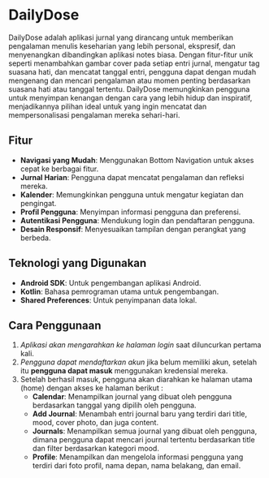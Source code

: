 # DailyDose
DailyDose adalah aplikasi jurnal yang dirancang untuk memberikan pengalaman menulis keseharian yang lebih personal, ekspresif, dan menyenangkan dibandingkan aplikasi notes biasa. Dengan fitur-fitur unik seperti menambahkan gambar cover pada setiap entri jurnal, mengatur tag suasana hati, dan mencatat tanggal entri, pengguna dapat dengan mudah mengenang dan mencari pengalaman atau momen penting berdasarkan suasana hati atau tanggal tertentu. DailyDose memungkinkan pengguna untuk menyimpan kenangan dengan cara yang lebih hidup dan inspiratif, menjadikannya pilihan ideal untuk yang ingin mencatat dan mempersonalisasi pengalaman mereka sehari-hari.
## Fitur

- **Navigasi yang Mudah**: Menggunakan Bottom Navigation untuk akses cepat ke berbagai fitur.
- **Jurnal Harian**: Pengguna dapat mencatat pengalaman dan refleksi mereka.
- **Kalender**: Memungkinkan pengguna untuk mengatur kegiatan dan pengingat.
- **Profil Pengguna**: Menyimpan informasi pengguna dan preferensi.
- **Autentikasi Pengguna**: Mendukung login dan pendaftaran pengguna.
- **Desain Responsif**: Menyesuaikan tampilan dengan perangkat yang berbeda.

## Teknologi yang Digunakan

- **Android SDK**: Untuk pengembangan aplikasi Android.
- **Kotlin**: Bahasa pemrograman utama untuk pengembangan.
- **Shared Preferences**: Untuk penyimpanan data lokal.

## Cara Penggunaan
1. *Aplikasi akan mengarahkan ke halaman login* saat diluncurkan pertama kali.
2. *Pengguna dapat mendaftarkan akun* jika belum memiliki akun, setelah itu **pengguna dapat masuk** menggunakan kredensial mereka.
3. Setelah berhasil masuk, pengguna akan diarahkan ke halaman utama (home) dengan akses ke halaman berikut :
   - **Calendar**: Menampilkan journal yang dibuat oleh pengguna berdasarkan tanggal yang dipilih oleh pengguna.
   - **Add Journal**: Menambah entri journal baru yang terdiri dari title, mood, cover photo, dan juga content.
   - **Journals**: Menampilkan semua journal yang dibuat oleh pengguna, dimana pengguna dapat mencari journal tertentu berdasarkan title dan filter berdasarkan kategori mood.
   - **Profile**: Menampilkan dan mengelola informasi pengguna yang terdiri dari foto profil, nama depan, nama belakang, dan email.
